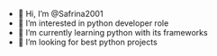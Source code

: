 - 👋 Hi, I’m @Safrina2001
- 👀 I’m interested in python developer role
- 🌱 I’m currently learning python with its frameworks
- 💞️ I’m looking for best python projects
  

<!---
Safrina2001/Safrina2001 is a ✨ special ✨ repository because its `README.md` (this file) appears on your GitHub profile.
You can click the Preview link to take a look at your changes.
--->
